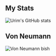 ## My Stats
![Urim's GitHub stats](https://github-readme-stats.vercel.app/api?username=Twenty-FirstCentury&show_icons=true&theme=rose_pine)

## Von Neumann
![Von Neumann bish](https://upload.wikimedia.org/wikipedia/commons/thumb/e/e5/Von_Neumann_Architecture.svg/1200px-Von_Neumann_Architecture.svg.png)
